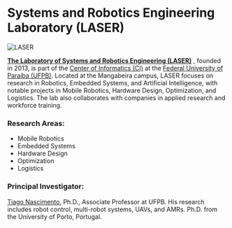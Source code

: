 # Systems and Robotics Engineering Laboratory (LASER)

![LASER]()

**[The Laboratory of Systems and Robotics Engineering (LASER)](https://sites.google.com/view/laser-ufpb/in%C3%ADcio)** , founded in 2013, is part of the [Center of Informatics (CI)](https://www.ci.ufpb.br/) at the [Federal University of Paraíba (UFPB)](https://www.ufpb.br/). Located at the Mangabeira campus, LASER focuses on research in Robotics, Embedded Systems, and Artificial Intelligence, with notable projects in Mobile Robotics, Hardware Design, Optimization, and Logistics. The lab also collaborates with companies in applied research and workforce training.

### Research Areas:
- Mobile Robotics
- Embedded Systems
- Hardware Design
- Optimization
- Logistics

### Principal Investigator:
[Tiago Nascimento](https://www.linkedin.com/in/tpnascimento/), Ph.D., Associate Professor at UFPB. His research includes robot control, multi-robot systems, UAVs, and AMRs. Ph.D. from the University of Porto, Portugal.
